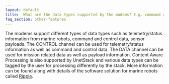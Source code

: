 ```yaml
---
layout: default
title:  What are the data types supported by the modems? E.g. command and control, video
faq_section: other-features
---
```


The modems support different types of data types such as telemetry/status information from marine robots, command and control data, sensor payloads. The CONTROL channel can be used for telemetry/status information as well as command and control data. The DATA channel can be used for mission related data as well as payload information. Content Aware Processing is also supported by UnetStack and various data types can be tagged by the user for processing differently by the stack. More information can be found along with details of the software solution for marine robots called [Ripple](https://subnero.com/brochures/Ripple.pdf).